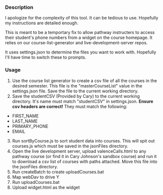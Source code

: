 ### Description ###
I apologize for the complexity of this tool. It can be tedious to use. Hopefully my instructions are detailed enough. 

This is meant to be a temportary fix to allow pathway instructers to access their student's phone numbers from a widget on the course homepage. It relies on our course-list-generator and live-development-server repos.

It uses settings.json to determine the files you want to work with. Hopefully I'll have time to switch these to prompts.


### Usage ###
1. Use the course list generator to create a csv file of all the courses in the desired semester. This file is the "masterCourseList" value in the settings.json file. Save the file to the current working directory.
2. Save the studentCSV (Provided by Cary) to the current working directory. It's name must match "studentCSV" in settings.json. **Ensure csv headers are correct!** They must match the following: 
* FIRST_NAME
* LAST_NAME
* PRIMARY_PHONE
* EMAIL
3. Run sortByCourse.js to sort student data into courses. This will spit out courses.js which must be saved in the jsonFiles directory.
4. Open the live development server, upload valenceCalls.html to any pathway course (or find it in Cary Johnson's sandbox course) and run it to download a csv list of courses with paths attached. Move this file into the jsonFiles directory.
5. Run createBatch to create uploadCourses.bat
6. Map webDav to drive Y
7. Run uploadCourses.bat
8. Upload widget.html as the widget
